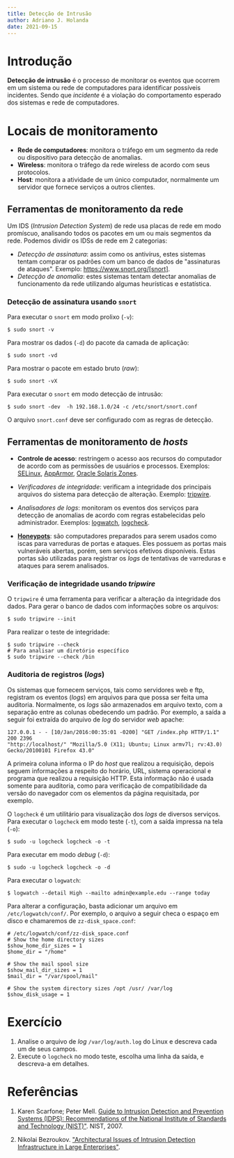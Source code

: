 ```yaml
---
title: Detecção de Intrusão
author: Adriano J. Holanda
date: 2021-09-15
---
```


# Introdução

**Detecção de intrusão** é o processo de monitorar os eventos que
    ocorrem em um sistema ou rede de computadores para identificar
    possíveis incidentes. Sendo que *incidente* é a violação do
    comportamento esperado dos sistemas e rede de computadores.

# Locais de monitoramento
  
- **Rede de computadores**: monitora o tráfego em um segmento da
    rede ou dispositivo para detecção de anomalias.
- **Wireless**: monitora o tráfego da rede wireless de acordo com
    seus protocolos.
- **Host**: monitora a atividade de um único computador,
    normalmente um servidor que fornece serviços a outros clientes.

## Ferramentas de monitoramento da rede
    
Um IDS (_Intrusion_ _Detection_ _System_) de rede usa placas de rede
em modo promíscuo, analisando todos os pacotes em um ou mais segmentos
da rede. Podemos dividir os IDSs de rede em 2 categorias:
    
- *Detecção de assinatura*: assim como os antivírus, estes
      sistemas tentam comparar os padrões com um banco de dados de
      "assinaturas de ataques". Exemplo: https://www.snort.org/[snort].
- *Detecção de anomalia*: estes sistemas tentam detectar
      anomalias de funcionamento da rede utilizando algumas
      heurísticas e estatística.
  
### Detecção de assinatura usando `snort`

Para executar o `snort` em modo prolixo (`-v`):

```{bash}
$ sudo snort -v
```

Para mostrar os dados (`-d`) do pacote da camada de aplicação:

```{bash}
$ sudo snort -vd
```

Para mostrar o pacote em estado bruto (_raw_):

```{bash}
$ sudo snort -vX
```
    
Para executar o `snort` em modo detecção de intrusão:

```{bash}
$ sudo snort -dev  -h 192.168.1.0/24 -c /etc/snort/snort.conf
```

O arquivo `snort.conf` deve ser configurado com as regras de detecção.

## Ferramentas de monitoramento de _hosts_
  
- **Controle de acesso**: restringem o acesso aos recursos do
    computador de acordo com as permissões de usuários e
    processos. Exemplos:
    [SELinux](http://selinuxproject.org/page/Main_Page),
    [AppArmor](http://wiki.apparmor.net/index.php/Main_Page),
    [Oracle Solaris Zones](http://goo.gl/flbyDR).
- *Verificadores de integridade*: verificam a integridade dos
    principais arquivos do sistema para detecção de
    alteração. Exemplo: [tripwire](http://www.tripwire.org/).
- *Analisadores de logs*: monitoram os eventos dos serviços para
    detecção de anomalias de acordo com regras estabelecidas pelo
    administrador.  Exemplos:
    [logwatch](http://linux.die.net/man/8/logwatch),
    [logcheck](https://logcheck.alioth.debian.org/).

- [**Honeypots**](http://www.honeypots.net/): são computadores preparados
para serem usados como iscas para varreduras de portas e ataques. Eles
possuem as portas mais vulneráveis abertas, porém, sem serviços
efetivos disponíveis. Estas portas são utilizadas para registrar os
_logs_ de tentativas de varreduras e ataques para serem analisados.

### Verificação de integridade usando _tripwire_

O `tripwire` é uma ferramenta para verificar a alteração da integridade
dos dados. Para gerar o banco de dados com informações sobre os arquivos:

```{bash}
$ sudo tripwire --init
```

Para realizar o teste de integridade:

```{bash}
$ sudo tripwire --check
# Para analisar um diretório específico
$ sudo tripwire --check /bin
```

### Auditoria de registros (_logs_)

Os sistemas que fornecem serviços, tais como servidores web e ftp,
registram os eventos (_logs_) em arquivos para que possa ser feita uma
auditoria. Normalmente, os _logs_ são armazenados em arquivo texto, com
a separação entre as colunas obedecendo um padrão. Por exemplo, a saída
a seguir foi extraída do arquivo de _log_ do servidor _web_ apache:

```
127.0.0.1 - - [10/Jan/2016:00:35:01 -0200] "GET /index.php HTTP/1.1" 200 2396 
"http://localhost/" "Mozilla/5.0 (X11; Ubuntu; Linux armv7l; rv:43.0) 
Gecko/20100101 Firefox 43.0"
```

A primeira coluna informa o IP do _host_ que realizou a requisição,
depois seguem informações a respeito do horário, URL, sistema
operacional e programa que realizou a requisição HTTP. Esta informação
não é usada somente para auditoria, como para verificação de
compatibilidade da versão do navegador com os elementos da página
requisitada, por exemplo.

O `logcheck` é um utilitário para visualização dos _logs_ de diversos
serviços. Para executar o `logcheck` em modo teste (`-t`), com a saída impressa na tela (`-o`):


```{bash}
$ sudo -u logcheck logcheck -o -t
```

Para executar em modo _debug_ (`-d`):

```{bash}
$ sudo -u logcheck logcheck -o -d
```

Para executar o `logwatch`:

```
$ logwatch --detail High --mailto admin@example.edu --range today
```

Para alterar a configuração, basta adicionar um arquivo em 
`/etc/logwatch/conf/`. Por exemplo, o arquivo a seguir 
checa o espaço em disco e chamaremos de `zz-disk_space.conf`:

```
# /etc/logwatch/conf/zz-disk_space.conf
# Show the home directory sizes
$show_home_dir_sizes = 1
$home_dir = "/home"
 
# Show the mail spool size
$show_mail_dir_sizes = 1
$mail_dir = "/var/spool/mail"
 
# Show the system directory sizes /opt /usr/ /var/log
$show_disk_usage = 1
```

# Exercício
    
1. Analise o arquivo de _log_ `/var/log/auth.log` do Linux e descreva 
cada um de seus campos.
2. Execute o `logcheck` no modo teste, escolha uma linha da
saída, e descreva-a em detalhes.

# Referências
  
1. Karen Scarfone; Peter Mell. [Guide to Intrusion
  Detection and Prevention Systems (IDPS): Recommendations of the
  National Institute of Standards and Technology (NIST)"](http://goo.gl/tI5VNi). NIST, 2007.

2. Nikolai Bezroukov. ["Architectural Issues of Intrusion Detection
  Infrastructure in Large Enterprises"](http://goo.gl/uh9IQC).
